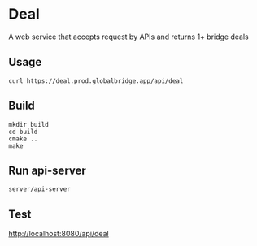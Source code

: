 # Deal
A web service that accepts request by APIs and returns 1+ bridge deals 

## Usage
```
curl https://deal.prod.globalbridge.app/api/deal
```

## Build
```
mkdir build
cd build
cmake ..
make
```

## Run api-server
```
server/api-server
```

## Test
[http://localhost:8080/api/deal](http://localhost:8080/api/deal)

